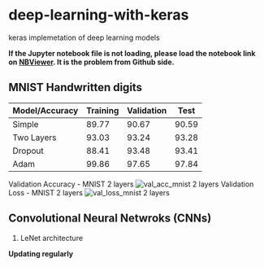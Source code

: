 # deep-learning-with-keras
keras implemetation of deep learning models

**If the Jupyter notebook file is not loading, please load the notebook link on [NBViewer](https://nbviewer.jupyter.org/). It is the problem from Github side.**

## MNIST Handwritten digits
Model/Accuracy| Training | Validation | Test
------------- | -------- | ---------  | ----------
Simple  |  89.77 | 90.67 | 90.59
Two Layers  |  93.03 |93.24  |93.28
Dropout | 88.41  |93.48 | 93.41
Adam  |   99.86 | 97.65 | 97.84

<!--<img src=https://user-images.githubusercontent.com/22872200/42591078-2b14553e-8563-11e8-8812-e5b6ba38c854.png width="300" height="200" alt="val_acc_mnist 2 layers">
-->
Validation Accuracy - MNIST 2 layers
![val_acc_mnist 2 layers](https://user-images.githubusercontent.com/22872200/42591078-2b14553e-8563-11e8-8812-e5b6ba38c854.png)
Validation Loss - MNIST 2 layers
![val_loss_mnist 2 layers](https://user-images.githubusercontent.com/22872200/42591079-2b555f84-8563-11e8-8eee-12babcf92dbb.png)


## Convolutional Neural Netwroks (CNNs)
1) LeNet architecture


**Updating regularly**

